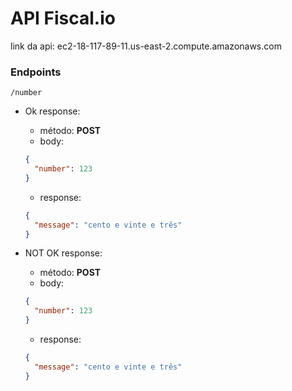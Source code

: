 # API Fiscal.io

link da api: ec2-18-117-89-11.us-east-2.compute.amazonaws.com

### Endpoints

```
/number
```

- Ok response:

  - método: **POST**
  - body:

  ```json
  {
    "number": 123
  }
  ```

  - response:

  ```json
  {
    "message": "cento e vinte e três"
  }
  ```

- NOT OK response:
  - método: **POST**
  - body:
  ```json
  {
    "number": 123
  }
  ```
  - response:
  ```json
  {
    "message": "cento e vinte e três"
  }
  ```

